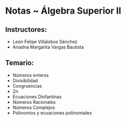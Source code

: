 Notas ~ Álgebra Superior II
===========================

Instructores:
-------------

* León Felipe Villalobos Sánchez
* Ariadna Margarita Vargas Bautista

Temario:
--------
* Números enteros
* Divisibilidad
* Congruencias
* Zn
* Ecuaciones Diofantinas
* Números Racionales
* Números Complejos
* Polinomios y ecuaciones polinomiales
